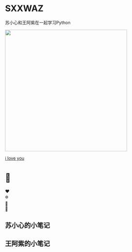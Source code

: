 # SXXWAZ
苏小心和王阿紫在一起学习Python

<img src="https://github.com/YanziWang-dot/SXXWAZ/assets/101793579/a3f29363-51f1-469f-8059-32662afa5da9" width="400">

[i love you](https://codepen.io/wangyanzi/embed/qBvBXGy?height=265&theme-id=dark&default-tab=result)


#     🎄
</head>
<body>
<div class="tree">
  <div class="ornament">❤️</div>
  <div class="ornament">❄️</div>
  <div class="ornament">🌟</div>
  <div class="ornament">🎁</div>
</div>
</body>
</html>



## 苏小心的小笔记
## 王阿紫的小笔记
